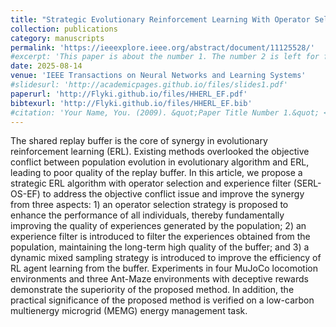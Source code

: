 ```yaml
---
title: "Strategic Evolutionary Reinforcement Learning With Operator Selection and Experience Filter"
collection: publications
category: manuscripts
permalink: 'https://ieeexplore.ieee.org/abstract/document/11125528/'
#excerpt: 'This paper is about the number 1. The number 2 is left for future work.'
date: 2025-08-14
venue: 'IEEE Transactions on Neural Networks and Learning Systems'
#slidesurl: 'http://academicpages.github.io/files/slides1.pdf'
paperurl: 'http://Flyki.github.io/files/HHERL_EF.pdf'
bibtexurl: 'http://Flyki.github.io/files/HHERL_EF.bib'
#citation: 'Your Name, You. (2009). &quot;Paper Title Number 1.&quot; <i>Journal 1</i>. 1(1).'
---
```

The shared replay buffer is the core of synergy in evolutionary reinforcement learning (ERL). Existing methods overlooked the objective conflict between population evolution in evolutionary algorithm and ERL, leading to poor quality of the replay buffer. In this article, we propose a strategic ERL algorithm with operator selection and experience filter (SERL-OS-EF) to address the objective conflict issue and improve the synergy from three aspects: 1) an operator selection strategy is proposed to enhance the performance of all individuals, thereby fundamentally improving the quality of experiences generated by the population; 2) an experience filter is introduced to filter the experiences obtained from the population, maintaining the long-term high quality of the buffer; and 3) a dynamic mixed sampling strategy is introduced to improve the efficiency of RL agent learning from the buffer. Experiments in four MuJoCo locomotion environments and three Ant-Maze environments with deceptive rewards demonstrate the superiority of the proposed method. In addition, the practical significance of the proposed method is verified on a low-carbon multienergy microgrid (MEMG) energy management task.
